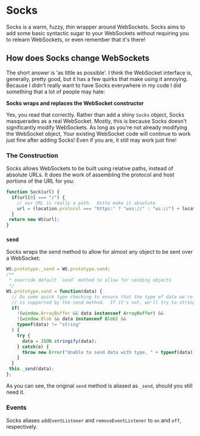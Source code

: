 # Socks
Socks is a warm, fuzzy, _thin_ wrapper around WebSockets.  Socks aims to add
some basic syntactic sugar to your WebSockets without requiring you to relearn
WebSockets, or even remember that it's there!

## How does Socks change WebSockets
The short answer is 'as little as possible'.  I think the WebSocket interface
is, generally, pretty good, but it has a few quirks that make using it annoying.
Because I didn't really want to have Socks everywhere in my code I did something
that a lot of people may hate:

**Socks wraps and replaces the WebSocket constructor**

Yes, you read that correctly.  Rather than add a shiny `Socks` object, Socks
masquerades as a real WebSocket.  Mostly, this is because Socks doesn't
significantly modify WebSockets.  As long as you're not already modifying the
WebSocket object, Your existing WebSocket code will continue to work just fine
after adding Socks!  Even if you are, it still may work just fine!

### The Construction
Socks allows WebSockets to be built using relative paths, instead of absolute
URLs.  It does the work of assembling the protocol and host portions of the URL
for you:

````javascript
function Sock(url) {
  if(url[0] === "/") {
    // our URL is really a path.  Gotta make it absolute
    url = (location.protocol === "https:" ? "wss://" : "ws://") + location.host + url;
  }
 return new WS(url);
}
````

### `send`
Socks wraps the send method to allow for almost any object to be sent over a
WebSocket:

````javascript
WS.prototype._send = WS.prototype.send;
/**
 * override default `send` method to allow for sending objects
 */
WS.prototype.send = function(data) {
  // Do some quick type checking to ensure that the type of data we're sending
  // is supported by the send method.  If it's not, we'll try to stringify it.
  if(
    !(window.ArrayBuffer && data instanceof ArrayBuffer) &&
    !(window.Blob && data instanceof Blob) &&
    typeof(data) != "string"
  ) {
    try {
      data = JSON.stringify(data);
    } catch(e) {
      throw new Error("Unable to send data with type, " + typeof(data));
    }
  }
 this._send(data);
};
````

As you can see, the original `send` method is aliased as `_send`, should you
still need it.

### Events
Socks aliases `addEventListener` and `removeEventListener` to `on` and `off`,
respectively.
